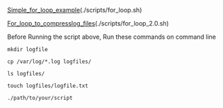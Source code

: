 [Simple_for_loop_example](./scripts/for_loop.sh)(./scripts/for_loop.sh)

[For_loop_to_compresslog_files](./scripts/for_loop_2.0.sh)(./scripts/for_loop_2.0.sh)

Before Running the script above, Run these commands on command line

`mkdir logfile`

`cp /var/log/*.log logfiles/`

`ls logfiles/`

`touch logfiles/logfile.txt`
 
`./path/to/your/script`